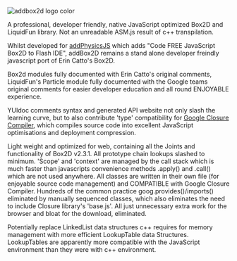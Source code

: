 ![addbox2d logo color](https://cloud.githubusercontent.com/assets/8098454/12345206/c4156d7c-bb99-11e5-961a-69064c6aae31.png)

A professional, developer friendly, native JavaScript optimized Box2D and LiquidFun library.
Not an unreadable ASM.js result of c++ transpilation.

Whilst developed for [addPhysicsJS](https://github.com/SmartArtsStudio/addPhysicsJS) which adds "Code FREE JavaScript Box2D
to Flash IDE", addBox2D remains a stand alone developer freindly javascript port of Erin Catto's Box2D.

Box2d modules fully documented with Erin Catto's original comments, LiquidFun's Particle module fully documented with the 
Google teams original comments for easier developer education and all round ENJOYABLE experience.

YUIdoc comments syntax and generated API website not only slash the learning curve, but to also contribute 'type' compatibility 
for [Google Closure Compiler](https://github.com/google/closure-compiler), which compiles source code into excellent JavaScript optimisations and deployment compression.

Light weight and optimized for web, containing all the Joints and functionality of Box2D v2.3.1. All prototype chain lookups 
slashed to minimum. 'Scope' and 'context' are managed by the call stack which is much faster than javascripts convenience methods .apply() and .call() which are not used anywhere. All classes are written in their own file (for enjoyable source code management)
and COMPATIBLE with Google Closure Compiler. Hundreds of the common practice goog.provides()/imports() eliminated by manually sequenced classes, which also eliminates the need to include Closure library's 'base.js'. All just unnecessary extra work for the browser and bloat for the download, eliminated.

Potentially replace LinkedList data structures c++ requires for memory management with more efficient LookupTable data
Structures. LookupTables are apparently more compatible with the JavaScript environment than they were with c++ environment.
